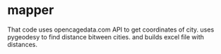 # mapper

That code uses opencagedata.com API to get coordinates of city.
uses pygeodesy to find distance bitween cities.
and builds excel file with distances.
